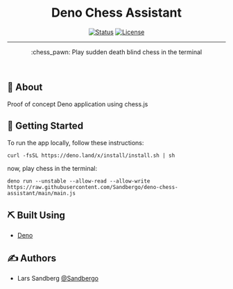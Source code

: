 


<h1 align="center">Deno Chess Assistant</h1>

<div align="center">

  [![Status](https://img.shields.io/badge/status-active-success.svg)]() 
  [![License](https://img.shields.io/badge/license-MIT-blue.svg)](/LICENSE)

</div>

---

<p align="center">
:chess_pawn: Play sudden death blind chess in the terminal 
</p>
<br> 

## 🧐 About <a name = "about"></a>
Proof of concept Deno application using chess.js

## 🏁 Getting Started <a name = "getting_started"></a>

To run the app locally, follow these instructions:

```
curl -fsSL https://deno.land/x/install/install.sh | sh
```
now, play chess in the terminal:
```
deno run --unstable --allow-read --allow-write https://raw.githubusercontent.com/Sandbergo/deno-chess-assistant/main/main.js 
```

## ⛏️ Built Using <a name = "built_using"></a>
- [Deno](https://deno.land/) 
    
## ✍️ Authors <a name = "authors"></a>
- Lars Sandberg [@Sandbergo](https://github.com/Sandbergo)
